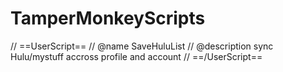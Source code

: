 # TamperMonkeyScripts

// ==UserScript==
// @name         SaveHuluList
// @description  sync Hulu/mystuff accross profile and account
// ==/UserScript==
